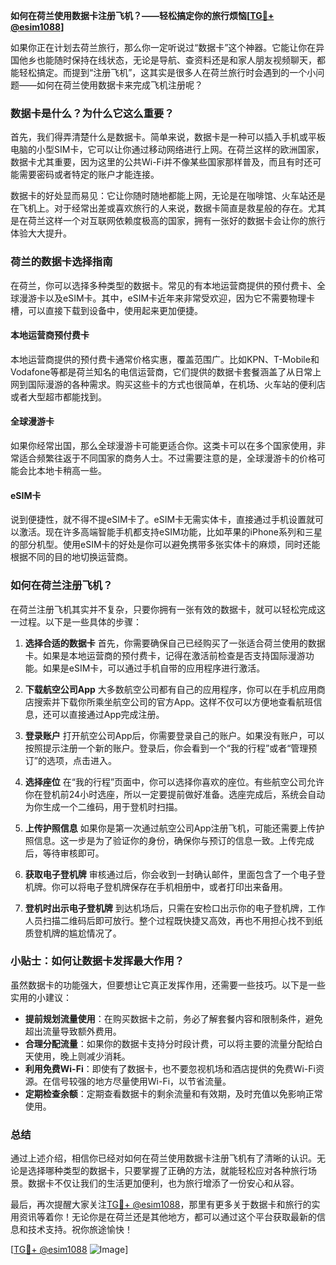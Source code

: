 **如何在荷兰使用数据卡注册飞机？——轻松搞定你的旅行烦恼[[TG💪+ @esim1088](https://t.me/s/esim1088)]**

如果你正在计划去荷兰旅行，那么你一定听说过“数据卡”这个神器。它能让你在异国他乡也能随时保持在线状态，无论是导航、查资料还是和家人朋友视频聊天，都能轻松搞定。而提到“注册飞机”，这其实是很多人在荷兰旅行时会遇到的一个小问题——如何在荷兰使用数据卡来完成飞机注册呢？

### 数据卡是什么？为什么它这么重要？

首先，我们得弄清楚什么是数据卡。简单来说，数据卡是一种可以插入手机或平板电脑的小型SIM卡，它可以让你通过移动网络进行上网。在荷兰这样的欧洲国家，数据卡尤其重要，因为这里的公共Wi-Fi并不像某些国家那样普及，而且有时还可能需要密码或者特定的账户才能连接。

数据卡的好处显而易见：它让你随时随地都能上网，无论是在咖啡馆、火车站还是在飞机上。对于经常出差或喜欢旅行的人来说，数据卡简直是救星般的存在。尤其是在荷兰这样一个对互联网依赖度极高的国家，拥有一张好的数据卡会让你的旅行体验大大提升。

### 荷兰的数据卡选择指南

在荷兰，你可以选择多种类型的数据卡。常见的有本地运营商提供的预付费卡、全球漫游卡以及eSIM卡。其中，eSIM卡近年来非常受欢迎，因为它不需要物理卡槽，可以直接下载到设备中，使用起来更加便捷。

#### 本地运营商预付费卡
本地运营商提供的预付费卡通常价格实惠，覆盖范围广。比如KPN、T-Mobile和Vodafone等都是荷兰知名的电信运营商，它们提供的数据卡套餐涵盖了从日常上网到国际漫游的各种需求。购买这些卡的方式也很简单，在机场、火车站的便利店或者大型超市都能找到。

#### 全球漫游卡
如果你经常出国，那么全球漫游卡可能更适合你。这类卡可以在多个国家使用，非常适合频繁往返于不同国家的商务人士。不过需要注意的是，全球漫游卡的价格可能会比本地卡稍高一些。

#### eSIM卡
说到便捷性，就不得不提eSIM卡了。eSIM卡无需实体卡，直接通过手机设置就可以激活。现在许多高端智能手机都支持eSIM功能，比如苹果的iPhone系列和三星的部分机型。使用eSIM卡的好处是你可以避免携带多张实体卡的麻烦，同时还能根据不同的目的地切换运营商。

### 如何在荷兰注册飞机？

在荷兰注册飞机其实并不复杂，只要你拥有一张有效的数据卡，就可以轻松完成这一过程。以下是一些具体的步骤：

1. **选择合适的数据卡**
   首先，你需要确保自己已经购买了一张适合荷兰使用的数据卡。如果是本地运营商的预付费卡，记得在激活前检查是否支持国际漫游功能。如果是eSIM卡，可以通过手机自带的应用程序进行激活。

2. **下载航空公司App**
   大多数航空公司都有自己的应用程序，你可以在手机应用商店搜索并下载你所乘坐航空公司的官方App。这样不仅可以方便地查看航班信息，还可以直接通过App完成注册。

3. **登录账户**
   打开航空公司App后，你需要登录自己的账户。如果没有账户，可以按照提示注册一个新的账户。登录后，你会看到一个“我的行程”或者“管理预订”的选项，点击进入。

4. **选择座位**
   在“我的行程”页面中，你可以选择你喜欢的座位。有些航空公司允许你在登机前24小时选座，所以一定要提前做好准备。选座完成后，系统会自动为你生成一个二维码，用于登机时扫描。

5. **上传护照信息**
   如果你是第一次通过航空公司App注册飞机，可能还需要上传护照信息。这一步是为了验证你的身份，确保你与预订的信息一致。上传完成后，等待审核即可。

6. **获取电子登机牌**
   审核通过后，你会收到一封确认邮件，里面包含了一个电子登机牌。你可以将电子登机牌保存在手机相册中，或者打印出来备用。

7. **登机时出示电子登机牌**
   到达机场后，只需在安检口出示你的电子登机牌，工作人员扫描二维码后即可放行。整个过程既快捷又高效，再也不用担心找不到纸质登机牌的尴尬情况了。

### 小贴士：如何让数据卡发挥最大作用？

虽然数据卡的功能强大，但要想让它真正发挥作用，还需要一些技巧。以下是一些实用的小建议：

- **提前规划流量使用**：在购买数据卡之前，务必了解套餐内容和限制条件，避免超出流量导致额外费用。
- **合理分配流量**：如果你的数据卡支持分时段计费，可以将主要的流量分配给白天使用，晚上则减少消耗。
- **利用免费Wi-Fi**：即使有了数据卡，也不要忽视机场和酒店提供的免费Wi-Fi资源。在信号较强的地方尽量使用Wi-Fi，以节省流量。
- **定期检查余额**：定期查看数据卡的剩余流量和有效期，及时充值以免影响正常使用。

### 总结

通过上述介绍，相信你已经对如何在荷兰使用数据卡注册飞机有了清晰的认识。无论是选择哪种类型的数据卡，只要掌握了正确的方法，就能轻松应对各种旅行场景。数据卡不仅让我们的生活更加便利，也为旅行增添了一份安心和从容。

最后，再次提醒大家关注[TG💪+ @esim1088](https://t.me/s/esim1088)，那里有更多关于数据卡和旅行的实用资讯等着你！无论你是在荷兰还是其他地方，都可以通过这个平台获取最新的信息和技术支持。祝你旅途愉快！

[[TG💪+ @esim1088](https://t.me/s/esim1088) ![Image](https://i.postimg.cc/4NQfJmqS/Snipaste-2025-05-13-00-14-12.png)]